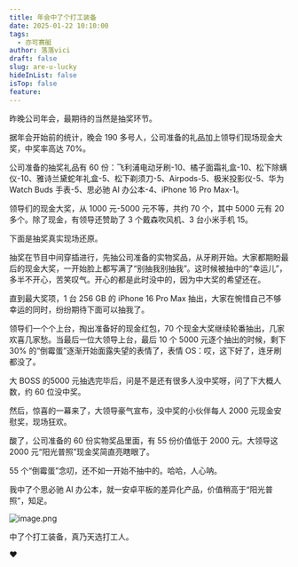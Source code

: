 ```yaml
---
title: 年会中了个打工装备
date: 2025-01-22 10:10:00
tags:
  - 亦可赛艇
author: 落落vici
draft: false
slug: are-u-lucky
hideInList: false
isTop: false
feature:
---
```

昨晚公司年会，最期待的当然是抽奖环节。

据年会开始前的统计，晚会 190 多号人，公司准备的礼品加上领导们现场现金大奖，中奖率高达 70%。

公司准备的抽奖礼品有 60 份：飞利浦电动牙刷-10、橘子面霜礼盒-10、松下除螨仪-10、雅诗兰黛蛇年礼盒-5、松下剃须刀-5、Airpods-5、极米投影仪-5、华为 Watch Buds 手表-5、思必驰 AI 办公本-4、iPhone 16 Pro Max-1。

领导们的现金大奖，从 1000 元-5000 元不等，共约 70 个，其中 5000 元有 20 多个。除了现金，有领导还赞助了 3 个戴森吹风机、3 台小米手机 15。

下面是抽奖真实现场还原。

抽奖在节目中间穿插进行，先抽公司准备的实物奖品，从牙刷开始。大家都期盼最后的现金大奖，一开始脸上都写满了“别抽我别抽我”。这时候被抽中的“幸运儿”，多半不开心，苦笑叹气。开心的都是此时没中的，因为中大奖的希望还在。

直到最大奖项，1 台 256 GB 的 iPhone 16 Pro Max 抽出，大家在惋惜自己不够幸运的同时，纷纷期待下面可以抽我了。

领导们一个个上台，掏出准备好的现金红包，70 个现金大奖继续轮番抽出，几家欢喜几家愁。当最后一位大领导上台，最后 10 个 5000 元逐个抽出的时候，剩下 30% 的“倒霉蛋”逐渐开始面露失望的表情了，表情 OS：哎，这下好了，连牙刷都没了。

大 BOSS 的5000 元抽选完毕后，问是不是还有很多人没中奖呀，问了下大概人数，约 60 位没中奖。

然后，惊喜的一幕来了，大领导豪气宣布，没中奖的小伙伴每人 2000 元现金安慰奖，现场狂欢。

酸了，公司准备的 60 份实物奖品里面，有 55 份价值低于 2000 元。大领导这 2000 元“阳光普照”现金奖简直亮瞎眼了。

55 个“倒霉蛋”念叨，还不如一开始不抽中的。哈哈，人心呐。

我中了个思必驰 AI 办公本，就一安卓平板的差异化产品，价值稍高于“阳光普照”，知足。

![image.png](https://img.hux.ink/image/2025/01/202501221008626.png)

中了个打工装备，真乃天选打工人。


❤
